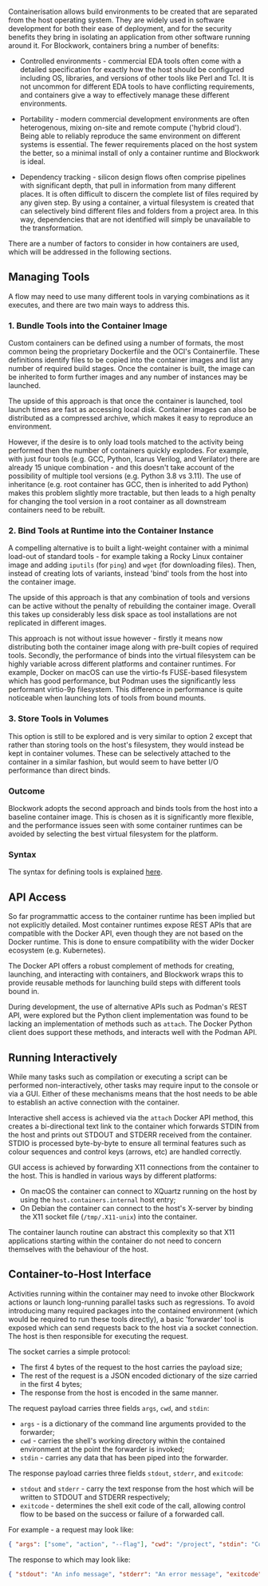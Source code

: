 Containerisation allows build environments to be created that are separated from
the host operating system. They are widely used in software development for both
their ease of deployment, and for the security benefits they bring in isolating
an application from other software running around it. For Blockwork, containers
bring a number of benefits:

 * Controlled environments - commercial EDA tools often come with a detailed
   specification for exactly how the host should be configured including OS,
   libraries, and versions of other tools like Perl and Tcl. It is not uncommon
   for different EDA tools to have conflicting requirements, and containers give
   a way to effectively manage these different environments.

 * Portability - modern commercial development environments are often heterogenous,
   mixing on-site and remote compute ('hybrid cloud'). Being able to reliably
   reproduce the same environment on different systems is essential. The fewer
   requirements placed on the host system the better, so a minimal install of
   only a container runtime and Blockwork is ideal.

 * Dependency tracking - silicon design flows often comprise pipelines with
   significant depth, that pull in information from many different places. It is
   often difficult to discern the complete list of files required by any given
   step. By using a container, a virtual filesystem is created that can selectively
   bind different files and folders from a project area. In this way, dependencies
   that are not identified will simply be unavailable to the transformation.

There are a number of factors to consider in how containers are used, which will
be addressed in the following sections.

## Managing Tools

A flow may need to use many different tools in varying combinations as it executes,
and there are two main ways to address this.

### 1. Bundle Tools into the Container Image

Custom containers can be defined using a number of formats, the most common being
the proprietary Dockerfile and the OCI's Containerfile. These definitions identify
files to be copied into the container images and list any number of required build
stages. Once the container is built, the image can be inherited to form further
images and any number of instances may be launched.

The upside of this approach is that once the container is launched, tool launch
times are fast as accessing local disk. Container images can also be distributed
as a compressed archive, which makes it easy to reproduce an environment.

However, if the desire is to only load tools matched to the activity being performed
then the number of containers quickly explodes. For example, with just four tools
(e.g. GCC, Python, Icarus Verilog, and Verilator) there are already 15 unique
combination - and this doesn't take account of the possibility of multiple tool
versions (e.g. Python 3.8 vs 3.11). The use of inheritance (e.g. root container has
GCC, then is inherited to add Python) makes this problem slightly more tractable,
but then leads to a high penalty for changing the tool version in a root container as
all downstream containers need to be rebuilt.

### 2. Bind Tools at Runtime into the Container Instance

A compelling alternative is to built a light-weight container with a minimal load-out
of standard tools - for example taking a Rocky Linux container image and adding
`iputils` (for `ping`) and `wget` (for downloading files). Then, instead of creating
lots of variants, instead 'bind' tools from the host into the container image.

The upside of this approach is that any combination of tools and versions can be
active without the penalty of rebuilding the container image. Overall this takes up
considerably less disk space as tool installations are not replicated in different
images.

This approach is not without issue however - firstly it means now distributing both
the container image along with pre-built copies of required tools. Secondly, the
performance of binds into the virtual filesystem can be highly variable across
different platforms and container runtimes. For example, Docker on macOS can use the
virtio-fs FUSE-based filesystem which has good performance, but Podman uses the
significantly less performant virtio-9p filesystem. This difference in performance
is quite noticeable when launching lots of tools from bound mounts.

### 3. Store Tools in Volumes

This option is still to be explored and is very similar to option 2 except that
rather than storing tools on the host's filesystem, they would instead be kept
in container volumes. These can be selectively attached to the container in a
similar fashion, but would seem to have better I/O performance than direct binds.

### Outcome

Blockwork adopts the second approach and binds tools from the host into a baseline
container image. This is chosen as it is significantly more flexible, and the
performance issues seen with some container runtimes can be avoided by selecting
the best virtual filesystem for the platform.

### Syntax

The syntax for defining tools is explained [here](../syntax/tools.md).

## API Access

So far programmattic access to the container runtime has been implied but not
explicitly detailed. Most container runtimes expose REST APIs that are compatible
with the Docker API, even though they are not based on the Docker runtime. This is
done to ensure compatibility with the wider Docker ecosystem (e.g. Kubernetes).

The Docker API offers a robust complement of methods for creating, launching, and
interacting with containers, and Blockwork wraps this to provide reusable methods
for launching build steps with different tools bound in.

During development, the use of alternative APIs such as Podman's REST API, were
explored but the Python client implementation was found to be lacking an
implementation of methods such as `attach`. The Docker Python client does support
these methods, and interacts well with the Podman API.

## Running Interactively

While many tasks such as compilation or executing a script can be performed
non-interactively, other tasks may require input to the console or via a GUI. Either
of these mechanisms means that the host needs to be able to establish an active
connection with the container.

Interactive shell access is achieved via the `attach` Docker API method, this
creates a bi-directional text link to the container which forwards STDIN from the
host and prints out STDOUT and STDERR received from the container. STDIO is
processed byte-by-byte to ensure all terminal features such as colour sequences
and control keys (arrows, etc) are handled correctly.

GUI access is achieved by forwarding X11 connections from the container to the host.
This is handled in various ways by different platforms:

 * On macOS the container can connect to XQuartz running on the host by using
   the `host.containers.internal` host entry;
 * On Debian the container can connect to the host's X-server by binding the
   X11 socket file (`/tmp/.X11-unix`) into the container.

The container launch routine can abstract this complexity so that X11 applications
starting within the container do not need to concern themselves with the behaviour
of the host.

## Container-to-Host Interface

Activities running within the container may need to invoke other Blockwork actions
or launch long-running parallel tasks such as regressions. To avoid introducing
many required packages into the contained environment (which would be required
to run these tools directly), a basic 'forwarder' tool is exposed which can send
requests back to the host via a socket connection. The host is then responsible
for executing the request.

The socket carries a simple protocol:

 * The first 4 bytes of the request to the host carries the payload size;
 * The rest of the request is a JSON encoded dictionary of the size carried in
   the first 4 bytes;
 * The response from the host is encoded in the same manner.

The request payload carries three fields `args`, `cwd`, and `stdin`:

 * `args` - is a dictionary of the command line arguments provided to the
   forwarder;
 * `cwd` - carries the shell's working directory within the contained environment
   at the point the forwarder is invoked;
 * `stdin` - carries any data that has been piped into the forwarder.

The response payload carries three fields `stdout`, `stderr`, and `exitcode`:

 * `stdout` and `stderr` - carry the text response from the host which will be
   written to STDOUT and STDERR respectively;
 * `exitcode` - determines the shell exit code of the call, allowing control flow
   to be based on the success or failure of a forwarded call.

For example - a request may look like:

```json
{ "args": ["some", "action", "--flag"], "cwd": "/project", "stdin": "Content of a file" }
```

The response to which may look like:

```json
{ "stdout": "An info message", "stderr": "An error message", "exitcode": 3 }
```
